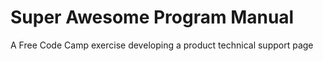 # Super Awesome Program Manual
A Free Code Camp exercise developing a product technical support page
